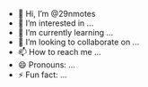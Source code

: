 - 👋 Hi, I’m @29nmotes
- 👀 I’m interested in ...
- 🌱 I’m currently learning ...
- 💞️ I’m looking to collaborate on ...
- 📫 How to reach me ...
- 😄 Pronouns: ...
- ⚡ Fun fact: ...

<!---
29nmotes/29nmotes is a ✨ special ✨ repository because its `README.md` (this file) appears on your GitHub profile.
You can click the Preview link to take a look at your changes.
--->
